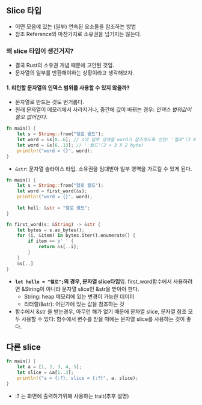 ## Slice 타입
- 어떤 모음에 있는 (일부) 연속된 요소들을 참조하는 방법
- 참조 Reference와 마찬가지로 소유권을 넘기지는 않는다.
### 왜 slice 타입이 생긴거지?
- 결국 Rust의 소유권 개념 때문에 고안된 것임.
- 문자열의 일부를 반환해야하는 상황이라고 생각해보자.
#### 1. 리턴할 문자열의 인덱스 범위를 사용할 수 있지 않을까?
- 문자열로 만드는 것도 번거롭다.
- 원래 문자열이 메모리에서 사라지거나, 중간에 값이 바뀌는 경우: _인덱스 범위값이 쓸모 없어진다_.
```rust
fn main() {
	let s = String::from("헬로 월드");
	let word = &s[0..6]; // s의 일부 영역을 word가 참조하도록 선언: '헬로'(3 X 2 byte)
	let word = &s[6..13]; // ' 월드'(2 + 3 X 2 byte)
	println!("word = {}", word);
}
```
- `&str`: 문자열 슬라이스 타입. 소유권을 임대받아 일부 영역을 가르킬 수 있게 된다.
```rust
fn main() {
	let s = String::from("헬로 월드");
	let word = first_word(&s);
	println!("word = {}", word);
	
	let hell: &str = "헬로 월드";
}

fn first_word(s: &String) -> &str {
	let bytes = s.as_bytes();
    for (i, &item) in bytes.iter().enumerate() {
        if item == b' ' {
            return &s[..i];
        }
    }
    &s[..]
}
```
- **`let hello = "헬로";`의 경우, 문자열 slice타입**임. first_word함수에서 사용하려면 &String이 아니라 문자열 slice인 &str을 받아야 한다.
	- String: heap 메모리에 있는 변경이 가능한 데이터
	- 리터럴(&str): 어딘가에 있는 값을 참조하는 것
- 함수에서 &str 을 받는경우, 아무런 해가 없기 때문에 문자열 slice, 문자열 참조 모두 사용할 수 있다: 함수에서 변수를 받을 때에는 문자열 slice를 사용하는 것이 좋다.
## 다른 slice
```rust
fn main() {
	let a = [1, 2, 3, 4, 5];
	let slice = &a[1..3];
	println!("a = {:?}, slice = {:?}", a, slice);
}
```
- :? 는 화면에 출력하기위해 사용하는 trait(추후 설명)